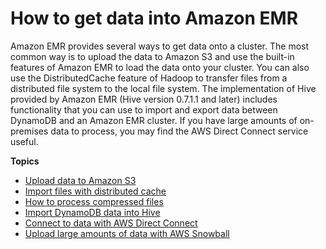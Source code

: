 # How to get data into Amazon EMR<a name="emr-plan-get-data-in"></a>

Amazon EMR provides several ways to get data onto a cluster\. The most common way is to upload the data to Amazon S3 and use the built\-in features of Amazon EMR to load the data onto your cluster\. You can also use the DistributedCache feature of Hadoop to transfer files from a distributed file system to the local file system\. The implementation of Hive provided by Amazon EMR \(Hive version 0\.7\.1\.1 and later\) includes functionality that you can use to import and export data between DynamoDB and an Amazon EMR cluster\. If you have large amounts of on\-premises data to process, you may find the AWS Direct Connect service useful\. 

**Topics**
+ [Upload data to Amazon S3](emr-plan-upload-s3.md)
+ [Import files with distributed cache](emr-plan-input-distributed-cache.md)
+ [How to process compressed files](HowtoProcessGzippedFiles.md)
+ [Import DynamoDB data into Hive](emr-plan-input-dynamodb.md)
+ [Connect to data with AWS Direct Connect](emr-plan-input-directconnect.md)
+ [Upload large amounts of data with AWS Snowball](emr-plan-input-snowball.md)
